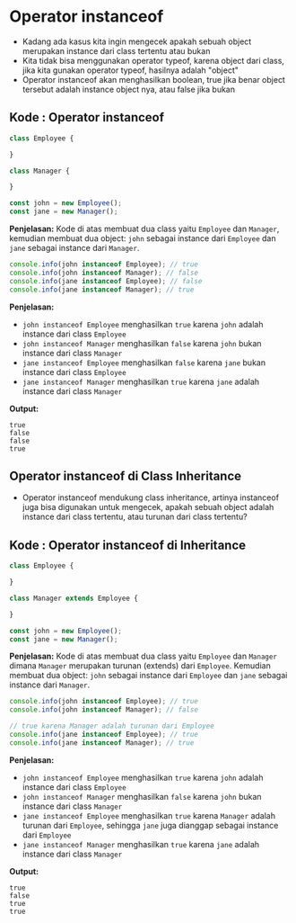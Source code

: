 # Operator instanceof

- Kadang ada kasus kita ingin mengecek apakah sebuah object merupakan instance dari class tertentu atau bukan
- Kita tidak bisa menggunakan operator typeof, karena object dari class, jika kita gunakan operator typeof, hasilnya adalah "object"
- Operator instanceof akan menghasilkan boolean, true jika benar object tersebut adalah instance object nya, atau false jika bukan

## Kode : Operator instanceof

```javascript
class Employee {

}

class Manager {

}

const john = new Employee();
const jane = new Manager();
```

**Penjelasan:**
Kode di atas membuat dua class yaitu `Employee` dan `Manager`, kemudian membuat dua object: `john` sebagai instance dari `Employee` dan `jane` sebagai instance dari `Manager`.

```javascript
console.info(john instanceof Employee); // true
console.info(john instanceof Manager); // false
console.info(jane instanceof Employee); // false
console.info(jane instanceof Manager); // true
```

**Penjelasan:**
- `john instanceof Employee` menghasilkan `true` karena `john` adalah instance dari class `Employee`
- `john instanceof Manager` menghasilkan `false` karena `john` bukan instance dari class `Manager`
- `jane instanceof Employee` menghasilkan `false` karena `jane` bukan instance dari class `Employee`
- `jane instanceof Manager` menghasilkan `true` karena `jane` adalah instance dari class `Manager`

**Output:**
```
true
false
false
true
```

## Operator instanceof di Class Inheritance

- Operator instanceof mendukung class inheritance, artinya instanceof juga bisa digunakan untuk mengecek, apakah sebuah object adalah instance dari class tertentu, atau turunan dari class tertentu?

## Kode : Operator instanceof di Inheritance

```javascript
class Employee {

}

class Manager extends Employee {

}

const john = new Employee();
const jane = new Manager();
```

**Penjelasan:**
Kode di atas membuat dua class yaitu `Employee` dan `Manager` dimana `Manager` merupakan turunan (extends) dari `Employee`. Kemudian membuat dua object: `john` sebagai instance dari `Employee` dan `jane` sebagai instance dari `Manager`.

```javascript
console.info(john instanceof Employee); // true
console.info(john instanceof Manager); // false

// true karena Manager adalah turunan dari Employee
console.info(jane instanceof Employee); // true
console.info(jane instanceof Manager); // true
```

**Penjelasan:**
- `john instanceof Employee` menghasilkan `true` karena `john` adalah instance dari class `Employee`
- `john instanceof Manager` menghasilkan `false` karena `john` bukan instance dari class `Manager`
- `jane instanceof Employee` menghasilkan `true` karena `Manager` adalah turunan dari `Employee`, sehingga `jane` juga dianggap sebagai instance dari `Employee`
- `jane instanceof Manager` menghasilkan `true` karena `jane` adalah instance dari class `Manager`

**Output:**
```
true
false
true
true
```
